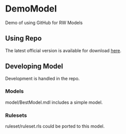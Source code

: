 # DemoModel
Demo of using GitHub for RW Models

## Using Repo

The latest official version is available for download [here](https://github.com/rabutler/DemoModel/releases).

## Developing Model

Development is handled in the repo.

### Models

model/BestModel.mdl includes a simple model.


### Rulesets

ruleset/ruleset.rls could be ported to this model.
